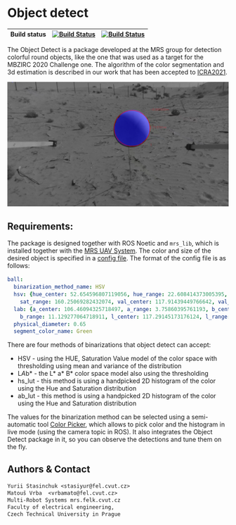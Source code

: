 

# Object detect

| Build status | [![Build Status](https://github.com/ctu-mrs/object_detect/workflows/Melodic/badge.svg)](https://github.com/ctu-mrs/object_detect/actions) | [![Build Status](https://github.com/ctu-mrs/object_detect/workflows/Noetic/badge.svg)](https://github.com/ctu-mrs/object_detect/actions) |
|--------------|-------------------------------------------------------------------------------------------------------------------------------------------|------------------------------------------------------------------------------------------------------------------------------------------|


The Object Detect is a package developed at the MRS group  for detection colorful
round objects, like the one that was used as a target for the MBZIRC 2020 Challenge
one.
The algorithm of the color segmentation and 3d estimation is described in our work that has been accepted to [ICRA2021](ICRA2021).
<p align="center">
  <img src="config/obd_balloon.png" />
</p>

## Requirements:
The package is designed together with ROS Noetic and ```mrs_lib```, which is installed together with the [MRS UAV System](https://github.com/ctu-mrs/mrs_uav_system).
The color and size of the desired object is specified in a [config file](config/balls/Red.yaml).
The format of the config file is as follows:
```yaml
ball:
  binarization_method_name: HSV
  hsv: {hue_center: 52.654596807119056, hue_range: 22.608414373005395, sat_center: 99.92753623188406,
    sat_range: 160.25069282432074, val_center: 117.91439449766642, val_range: 925.6251866270163}
  lab: {a_center: 106.46094325718497, a_range: 3.75860395761193, b_center: 149.30987472365513,
    b_range: 11.129277064718911, l_center: 117.29145173176124, l_range: 923.0698135303048}
  physical_diameter: 0.65
  segment_color_name: Green
```
There are four methods of binarizations that object detect can accept:
- HSV - using the HUE, Saturation Value model of the color space with thresholding using mean and variance of the distribution
- L*A*b* - the L* a* B* color space model also using the thresholding
- hs_lut - this method is using a handpicked 2D histogram of the color using the Hue and Saturation distribution  
- ab_lut - this method is using a handpicked 2D histogram of the color using the Hue and Saturation distribution  

The values for the binarization method can be selected using a semi-automatic tool [Color Picker](https://github.com/ctu-mrs/color_picker), which allows to pick color and the histogram in live mode (using the camera topic in ROS).
It also integrates the Object Detect package in it, so you can observe the detections and tune them on the fly.



Authors & Contact
-----------------
```
Yurii Stasinchuk <stasiyur@fel.cvut.cz>
Matouš Vrba  <vrbamato@fel.cvut.cz> 
Multi-Robot Systems mrs.felk.cvut.cz
Faculty of electrical engineering,
Czech Technical University in Prague
```
